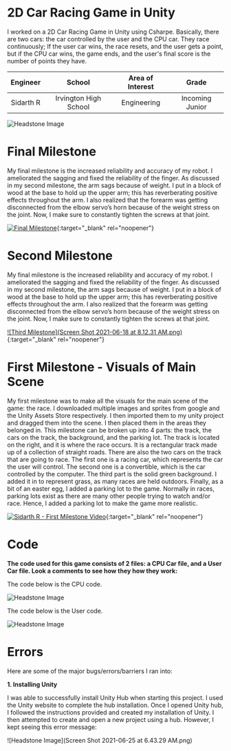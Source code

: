 ﻿# 2D Car Racing Game in Unity
I worked on a 2D Car Racing Game in Unity using Csharpe. Basically, there are two cars: the car controlled by the user and the CPU car. They race continuously; If the user car wins, the race resets, and the user gets a point, but if the CPU car wins, the game ends, and the user's final score is the number of points they have.

| **Engineer** | **School** | **Area of Interest** | **Grade** |
|:--:|:--:|:--:|:--:|
| Sidarth R | Irvington High School | Engineering | Incoming Junior

![Headstone Image](unity.jpeg)
  
# Final Milestone
My final milestone is the increased reliability and accuracy of my robot. I ameliorated the sagging and fixed the reliability of the finger. As discussed in my second milestone, the arm sags because of weight. I put in a block of wood at the base to hold up the upper arm; this has reverberating positive effects throughout the arm. I also realized that the forearm was getting disconnected from the elbow servo’s horn because of the weight stress on the joint. Now, I make sure to constantly tighten the screws at that joint. 

[![Final Milestone](https://res.cloudinary.com/marcomontalbano/image/upload/v1612573869/video_to_markdown/images/youtube--F7M7imOVGug-c05b58ac6eb4c4700831b2b3070cd403.jpg )](https://www.youtube.com/watch?v=F7M7imOVGug&feature=emb_logo "Final Milestone"){:target="_blank" rel="noopener"}

# Second Milestone
My final milestone is the increased reliability and accuracy of my robot. I ameliorated the sagging and fixed the reliability of the finger. As discussed in my second milestone, the arm sags because of weight. I put in a block of wood at the base to hold up the upper arm; this has reverberating positive effects throughout the arm. I also realized that the forearm was getting disconnected from the elbow servo’s horn because of the weight stress on the joint. Now, I make sure to constantly tighten the screws at that joint.

[![Third Milestone](Screen Shot 2021-06-18 at 8.12.31 AM.png)](https://www.youtube.com/watch?v=y3VAmNlER5Y&feature=emb_logo "Second Milestone"){:target="_blank" rel="noopener"}
# First Milestone - Visuals of Main Scene
  
My first milestone was to make all the visuals for the main scene of the game: the race. I downloaded multiple images and sprites from google and the Unity Assets Store respectively. I then imported them to my unity project and dragged them into the scene. I then placed them in the areas they belonged in. This milestone can be broken up into 4 parts: the track, the cars on the track, the background, and the parking lot. The track is located on the right, and it is where the race occurs. It is a rectangular track made up of a collection of straight roads. There are also the two cars on the track that are going to race. The first one is a racing car, which represents the car the user will control. The second one is a convertible, which is the car controlled by the computer. The third part is the solid green background. I added it in to represent grass, as many races are held outdoors. Finally, as a bit of an easter egg, I added a parking lot to the game. Normally in races, parking lots exist as there are many other people trying to watch and/or race. Hence, I added a parking lot to make the game more realistic.   

[![Sidarth R - First Milestone Video](https://res.cloudinary.com/marcomontalbano/image/upload/v1624029506/video_to_markdown/images/youtube--Z1HSOnt46i0-c05b58ac6eb4c4700831b2b3070cd403.jpg)](https://www.youtube.com/watch?v=Z1HSOnt46i0 "Sidarth R - First Milestone Video"){:target="_blank" rel="noopener"}

# Code

**The code used for this game consists of 2 files: a CPU Car file, and a User Car file. Look a comments to see how they how they work:**

The code below is the CPU code.

![Headstone Image](code.png)

The code below is the User code.

![Headstone Image](code1.png)

# Errors

Here are some of the major bugs/errors/barriers I ran into:

**1. Installing Unity**

I was able to successfully install Unity Hub when starting this project. I used the Unity website to complete the hub installation. Once I opened Unity hub, I followed the instructions provided and created my installation of Unity. I then attempted to create and open a new project using a hub. However, I kept seeing this error message:

![Headstone Image](Screen Shot 2021-06-25 at 6.43.29 AM.png)




 







